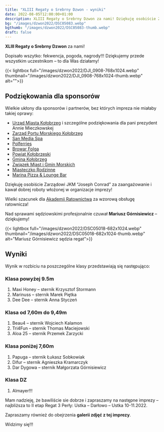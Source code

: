 ```yaml
---
title: "XLIII Regaty o Srebrny Dzwon - wyniki"
date: 2022-08-05T12:00:00+01:00
description: XLIII Regaty o Srebrny Dzwon za nami! Dziękuję osobiście Zarządowi JKM “Joseph Conrad” za zaangażowanie i kawał dobrej roboty włożonej w organizacje imprezy! Wyniki!
bg: "/images/dzwon2022/DSC05083.webp"
bgthumb: "/images/dzwon2022/DSC05083-thumb.webp"
draft: false
---
```


**XLIII Regaty o Srebrny Dzwon** za nami!

Dopisało wszytko: fekwencja, pogoda, nagrody!!! Dziękujemy przede wszystkim uczestnikom – to dla Was działamy!

{{< lightbox full="/images/dzwon2022/DJI_0908-768x1024.webp" thumbnail="/images/dzwon2022/DJI_0908-768x1024-thumb.webp" alt="">}}


## Podziękowania dla sponsorów

Wielkie ukłony dla sponsorów i partnerów, bez których impreza nie miałaby takiej oprawy:
- [Urząd Miasta Kołobrzeg](https://i-kolobrzeg.pl/) i szczególne podziękowania dla pani prezydent Annie Mieczkowskej
- [Zarząd Portu Morskiego Kołobrzeg](https://zpmkolobrzeg.pl/)
- [San Media Spa](https://san.pl/)
- [Polferries](https://polferries.pl/)
- [Browar Folga](https://www.browarfolga.pl/)
- [Powiat Kołobrzeski](https://www.powiat.kolobrzeg.pl/)
- [Gmina Kołobrzeg](https://gmina.kolobrzeg.pl/)
- [Związek Miast i Gmin Morskich](http://zmigm.org.pl/)
- [Miasteczko Rodzinne](https://miasteczkorodzinne.pl/)
- [Marina Pizza & Lounge Bar](https://www.marinarestauracja.pl/)

Dziękuję osobiście Zarządowi JKM “Joseph Conrad” za zaangażowanie i kawał dobrej roboty włożonej w organizacje imprezy!

Wielki szacunek dla [Akademii Ratownictwa](https://akademiaratownictwa.com.pl/) za wzorową obsługę ratownicza!

Nad sprawami sędziowskimi profesjonalnie czuwał **Mariusz Górnisiewicz** – dziękujemy!

{{< lightbox full="/images/dzwon2022/DSC05018-682x1024.webp" thumbnail="/images/dzwon2022/DSC05018-682x1024-thumb.webp" alt="Mariusz Górnisiewicz sędzia regat">}}

## Wyniki

Wynik w rozbiciu na poszczególne klasy przedstawiają się następująco:

### Klasa powyżej 9.5m
1. Maxi Honey – sternik Krzysztof Stormann
2. Marinuss – sternik Marek Piętka
3. Dee Dee – sternik Anna Styczeń

### Klasa od 7,60m do 9,49m
1. Beau4 – sternik Wojciech Kalamon
2. Tri4Fun – sternik Thomas Maciejowski
3. Aloa 25 – sternik Przemek Zarzycki

### Klasa poniżej 7,60m
1. Papuga – sternik Łukasz Sobkowiak
2. Difur – sternik Agnieszka Kramarczyk
3. Dar Dygowa – sternik Małgorzata Górnisiewicz

### Klasa DZ
1. Almayer!!!

Mam nadzieję, że bawiliście sie dobrze i zapraszamy na następne imprezy – najbliższa to II etap Regat 3 Perły: Ustka – Darłowo – Ustka 10-11.2022.

Zapraszamy również do obejrzenia **galerii zdjęć z tej imprezy**.

Widzimy się!!!